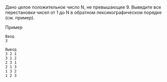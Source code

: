 Дано целое положительное число N, не превышающее 9. Выведите все перестановки чисел от 1 до N в обратном лексикографическом порядке (см. пример).

Пример
```
Ввод
3
```
```
Вывод
3 2 1
3 1 2
2 3 1
2 1 3
1 3 2
1 2 3
```
